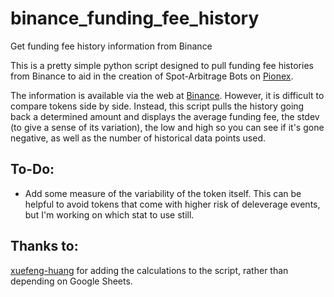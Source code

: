 # binance_funding_fee_history
Get funding fee history information from Binance

This is a pretty simple python script designed to pull funding fee histories from Binance to aid in the creation of Spot-Arbitrage Bots on [Pionex](https://www.pionex.com).

The information is available via the web at [Binance](https://www.binance.com/en/futures/funding-history/0).  However, it is difficult to compare tokens side by side.  Instead, this script pulls the history going back a determined amount and displays the average funding fee, the stdev (to give a sense of its variation), the low and high so you can see if it's gone negative, as well as the number of historical data points used.

## To-Do:
- Add some measure of the variability of the token itself.  This can be helpful to avoid tokens that come with higher risk of deleverage events, but I'm working on which stat to use still.

## Thanks to:
[xuefeng-huang](https://gist.github.com/xuefeng-huang) for adding the calculations to the script, rather than depending on Google Sheets.
